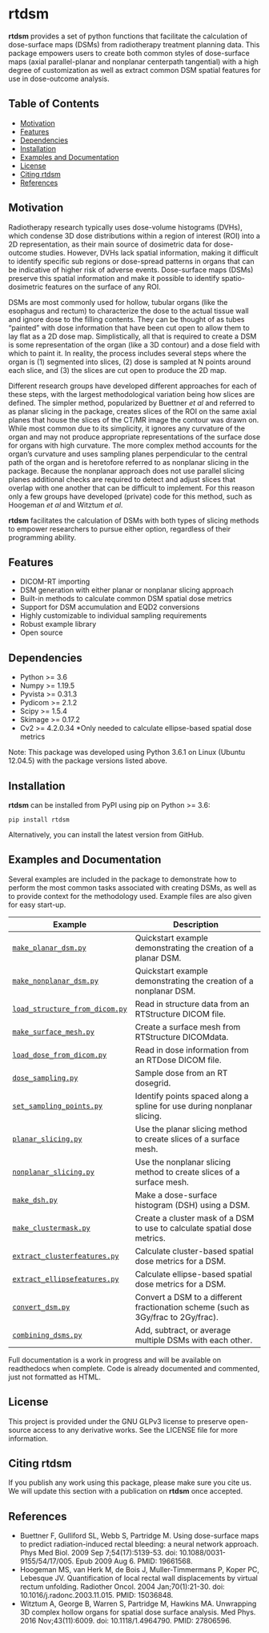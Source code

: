 # rtdsm
**rtdsm** provides a set of python functions that facilitate the calculation of dose-surface maps (DSMs) from radiotherapy treatment planning data. This package empowers users to create both common styles of dose-surface maps (axial parallel-planar and nonplanar centerpath tangential) with a high degree of customization as well as extract common DSM spatial features for use in dose-outcome analysis.

## Table of Contents
* [Motivation](#motivation)
* [Features](#features)
* [Dependencies](#dependencies)
* [Installation](#installation)
* [Examples and Documentation](#examples-and-documentation)
* [License](#license)
* [Citing rtdsm](#citing-rtdsm)
* [References](#references)

## Motivation
Radiotherapy research typically uses dose-volume histograms (DVHs), which condense 3D dose distributions within a region of interest (ROI) into a 2D representation, as their main source of dosimetric data for dose-outcome studies. However, DVHs lack spatial information, making it difficult to identify specific sub regions or dose-spread patterns in organs that can be indicative of higher risk of adverse events. Dose-surface maps (DSMs) preserve this spatial information and make it possible to identify spatio-dosimetric features on the surface of any ROI.

DSMs are most commonly used for hollow, tubular organs (like the esophagus and rectum) to characterize the dose to the actual tissue wall and ignore dose to the filling contents. They can be thought of as tubes “painted” with dose information that have been cut open to allow them to lay flat as a 2D dose map. Simplistically, all that is required to create a DSM is some representation of the organ (like a 3D contour) and a dose field with which to paint it. In reality, the process includes several steps where the organ is (1) segmented into slices, (2) dose is sampled at N points around each slice, and (3) the slices are cut open to produce the 2D map.

Different research groups have developed different approaches for each of these steps, with the largest methodological variation being how slices are defined. The simpler method, popularized by Buettner *et al* and referred to as planar slicing in the package, creates slices of the ROI on the same axial planes that house the slices of the CT/MR image the contour was drawn on. While most common due to its simplicity, it ignores any curvature of the organ and may not produce appropriate representations of the surface dose for organs with high curvature. The more complex method accounts for the organ’s curvature and uses sampling planes perpendicular to the central path of the organ and is heretofore referred to as nonplanar slicing in the package. Because the nonplanar approach does not use parallel slicing planes additional checks are required to detect and adjust slices that overlap with one another that can be difficult to implement. For this reason only a few groups have developed (private) code for this method, such as Hoogeman *et al* and Witztum *et al*.

**rtdsm** facilitates the calculation of DSMs with both types of slicing methods to empower researchers to pursue either option, regardless of their programming ability.

## Features
- DICOM-RT importing
- DSM generation with either planar or nonplanar slicing approach 
- Built-in methods to calculate common DSM spatial dose metrics
- Support for DSM accumulation and EQD2 conversions
- Highly customizable to individual sampling requirements 
- Robust example library
- Open source

## Dependencies
- Python >= 3.6
- Numpy >= 1.19.5
- Pyvista >= 0.31.3
- Pydicom >= 2.1.2
- Scipy >= 1.5.4
- Skimage >= 0.17.2
- Cv2  >= 4.2.0.34	*Only needed to calculate ellipse-based spatial dose metrics

Note: This package was developed using Python 3.6.1 on Linux (Ubuntu 12.04.5) with the package versions listed above.

## Installation
**rtdsm** can be installed from PyPI using pip on Python >= 3.6:
```
pip install rtdsm
```
Alternatively, you can install the latest version from GitHub.

## Examples and Documentation
Several examples are included in the package to demonstrate how to perform the most common tasks associated with creating DSMs, as well as to provide context for the methodology used. Example files are also given for easy start-up.

| Example| Description | 
| --- | --- | 
| [`make_planar_dsm.py`](examples/make_planar_dsm.py) | Quickstart example demonstrating the creation of a planar DSM. | 
| [`make_nonplanar_dsm.py`](examples/make_nonplanar_dsm.py) | Quickstart example demonstrating the creation of a nonplanar DSM. |
| [`load_structure_from_dicom.py`](examples/load_structure_from_dicom.py) | Read in structure data from an RTStructure DICOM file. |
| [`make_surface_mesh.py`](examples/make_surface_mesh.py) | Create a surface mesh from RTStructure DICOMdata. |
| [`load_dose_from_dicom.py`](examples/load_dose_from_dicom.py) | Read in dose information from an RTDose DICOM file. |
| [`dose_sampling.py`](examples/dose_sampling.py) | Sample dose from an RT dosegrid. |
| [`set_sampling_points.py`](examples/set_sampling_points.py) | Identify points spaced along a spline for use during nonplanar slicing. |
| [`planar_slicing.py`](examples/planar_slicing.py) | Use the planar slicing method to create slices of a surface mesh. |
| [`nonplanar_slicing.py`](examples/nonplanar_slicing.py) | Use the nonplanar slicing method to create slices of a surface mesh. |
| [`make_dsh.py`](examples/make_dsh.py) | Make a dose-surface histogram (DSH) using a DSM. |
| [`make_clustermask.py`](examples/make_clustermask.py) | Create a cluster mask of a DSM to use to calculate spatial dose metrics. |
| [`extract_clusterfeatures.py`](examples/extract_clusterfeatures.py) |  Calculate cluster-based spatial dose metrics for a DSM. |
| [`extract_ellipsefeatures.py`](examples/extract_ellipsefeatures.py) | Calculate ellipse-based spatial dose metrics for a DSM. |
| [`convert_dsm.py`](examples/convert_dsm.py) | Convert a DSM to a different fractionation scheme (such as 3Gy/frac to 2Gy/frac). |
| [`combining_dsms.py`](examples/combining_dsms.py) | Add, subtract, or average multiple DSMs with each other. |

Full documentation is a work in progress and will be available on readthedocs when complete. Code is already documented and commented, just not formatted as HTML.

## License
This project is provided under the GNU GLPv3 license to preserve open-source access to any derivative works. See the LICENSE file for more information.

## Citing rtdsm
If you publish any work using this package, please make sure you cite us. We will update this section with a publication on **rtdsm** once accepted.

## References
- Buettner F, Gulliford SL, Webb S, Partridge M. Using dose-surface maps to predict radiation-induced rectal bleeding: a neural network approach. Phys Med Biol. 2009 Sep 7;54(17):5139-53. doi: 10.1088/0031-9155/54/17/005. Epub 2009 Aug 6. PMID: 19661568.
- Hoogeman MS, van Herk M, de Bois J, Muller-Timmermans P, Koper PC, Lebesque JV. Quantification of local rectal wall displacements by virtual rectum unfolding. Radiother Oncol. 2004 Jan;70(1):21-30. doi: 10.1016/j.radonc.2003.11.015. PMID: 15036848.
- Witztum A, George B, Warren S, Partridge M, Hawkins MA. Unwrapping 3D complex hollow organs for spatial dose surface analysis. Med Phys. 2016 Nov;43(11):6009. doi: 10.1118/1.4964790. PMID: 27806596.
